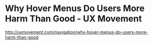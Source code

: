 <!--
id: 3637997330
link: http://kevinisom.info/post/3637997330/why-hover-menus-do-users-more-harm-than-good-ux
slug: why-hover-menus-do-users-more-harm-than-good-ux
date: Sat Mar 05 2011 04:07:13 GMT+1300 (NZDT)
raw: {"blog_name":"kevinisom","id":3637997330,"post_url":"http://kevinisom.info/post/3637997330/why-hover-menus-do-users-more-harm-than-good-ux","slug":"why-hover-menus-do-users-more-harm-than-good-ux","type":"link","date":"2011-03-04 15:07:13 GMT","timestamp":1299251233,"state":"published","format":"html","reblog_key":"ut5xVSkL","tags":[],"short_url":"http://tmblr.co/Zw68Yy3OrsyI","highlighted":[],"feed_item":"http://uxmovement.com/navigation/why-hover-menus-do-users-more-harm-than-good","from_feed_id":"650234","note_count":0,"title":"Why Hover Menus Do Users More Harm Than Good - UX Movement","url":"http://uxmovement.com/navigation/why-hover-menus-do-users-more-harm-than-good","description":""}
publish: 2011-03-05
tags: 
title: Why Hover Menus Do Users More Harm Than Good - UX Movement
-->


Why Hover Menus Do Users More Harm Than Good - UX Movement
==========================================================

<http://uxmovement.com/navigation/why-hover-menus-do-users-more-harm-than-good>

